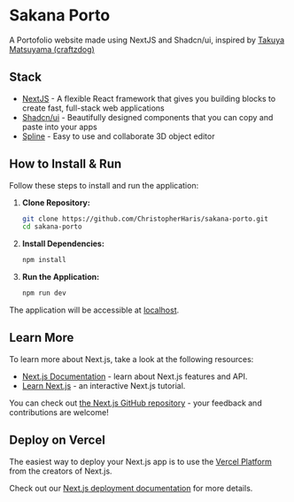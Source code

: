 # Sakana Porto
A Portofolio website made using NextJS and Shadcn/ui, inspired by [Takuya Matsuyama (craftzdog)](https://github.com/craftzdog/craftzdog-homepage)

## Stack
- [NextJS](https://nextjs.org/) - A flexible React framework that gives you building blocks to create fast, full-stack web applications
- [Shadcn/ui](https://ui.shadcn.com/) - Beautifully designed components that you can copy and paste into your apps
- [Spline](https://spline.design/) - Easy to use and collaborate 3D object editor

## How to Install & Run

Follow these steps to install and run the application:

1. **Clone Repository:**
   ```bash
   git clone https://github.com/ChristopherHaris/sakana-porto.git
   cd sakana-porto
   ```
2. **Install Dependencies:**
   ```bash
   npm install
   ```
3. **Run the Application:**
   ```bash
   npm run dev
   ```

The application will be accessible at [localhost](http://localhost:3000/).

## Learn More

To learn more about Next.js, take a look at the following resources:

- [Next.js Documentation](https://nextjs.org/docs) - learn about Next.js features and API.
- [Learn Next.js](https://nextjs.org/learn) - an interactive Next.js tutorial.

You can check out [the Next.js GitHub repository](https://github.com/vercel/next.js/) - your feedback and contributions are welcome!

## Deploy on Vercel

The easiest way to deploy your Next.js app is to use the [Vercel Platform](https://vercel.com/new?utm_medium=default-template&filter=next.js&utm_source=create-next-app&utm_campaign=create-next-app-readme) from the creators of Next.js.

Check out our [Next.js deployment documentation](https://nextjs.org/docs/deployment) for more details.
